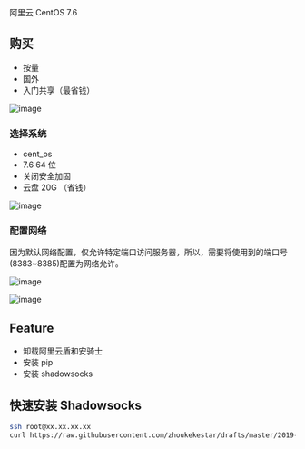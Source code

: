 
阿里云 CentOS 7.6

## 购买

* 按量
* 国外
* 入门共享（最省钱）

![image](https://user-images.githubusercontent.com/7157346/66713160-9a10f700-edd9-11e9-8ae8-a0acfee5ab54.png)


### 选择系统
* cent_os
* 7.6 64 位
* 关闭安全加固
* 云盘 20G （省钱）

![image](https://user-images.githubusercontent.com/7157346/66713173-b319a800-edd9-11e9-973f-18193bdcb8aa.png)


### 配置网络
因为默认网络配置，仅允许特定端口访问服务器，所以，需要将使用到的端口号(8383~8385)配置为网络允许。

![image](https://user-images.githubusercontent.com/7157346/66713761-6f2aa100-ede1-11e9-9d6c-b60d5398f7a2.png)

![image](https://user-images.githubusercontent.com/7157346/66713622-96806e80-eddf-11e9-9faa-d5647405d004.png)



## Feature
* 卸载阿里云盾和安骑士
* 安装 pip
* 安装 shadowsocks

## 快速安装 Shadowsocks

```sh
ssh root@xx.xx.xx.xx
curl https://raw.githubusercontent.com/zhoukekestar/drafts/master/2019-08~12/2019-10-13-ss/ss.sh | bash
```
